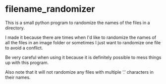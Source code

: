 # filename_randomizer
This is a small python program to randomize the names of the files in a directory.

I made it because there are times when I'd like to randomize the names of all the files in an image folder or sometimes I just want to randomize one file to avoid a conflict.

Be very careful when using it because it is definitely possible to mess things up with this program.

Also note that it will not randomize any files with multiple '.' characters in their names.
